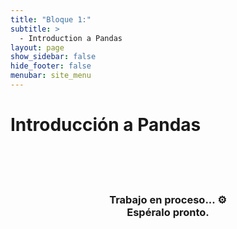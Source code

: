 ```yaml
---
title: "Bloque 1:"
subtitle: >
  - Introduction a Pandas
layout: page
show_sidebar: false
hide_footer: false
menubar: site_menu
---
```


# Introducción a Pandas

<br><br><br>
<center>
  <h3>Trabajo en proceso... ⚙️ <br>Espéralo pronto.</h3>
</center>